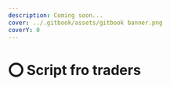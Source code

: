 ```yaml
---
description: Coming soon...
cover: ../.gitbook/assets/gitbook banner.png
coverY: 0
---
```


# ⭕ Script fro traders

